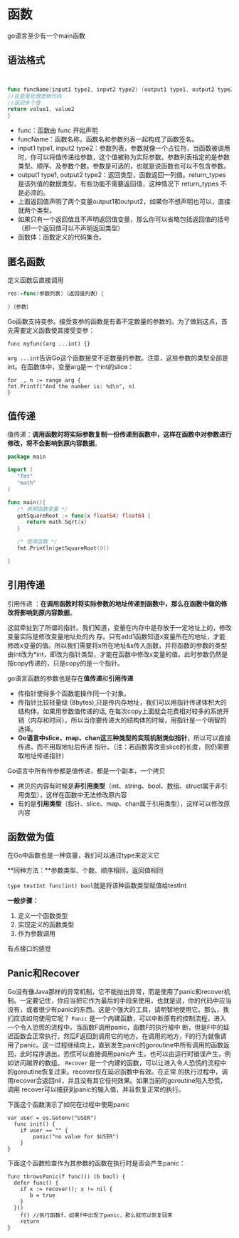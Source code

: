 # 函数

go语言至少有一个main函数

## 语法格式

```go


func funcName(input1 type1, input2 type2) (output1 type1, output2 type2) {
//这里是处理逻辑代码
//返回多个值
return value1, value2
}


```

- func：函数由 func 开始声明
- funcName：函数名称，函数名和参数列表一起构成了函数签名。
- input1 type1, input2 type2：参数列表，参数就像一个占位符，当函数被调用时，你可以将值传递给参数，这个值被称为实际参数。参数列表指定的是参数类型、顺序、及参数个数。参数是可选的，也就是说函数也可以不包含参数。
- output1 type1, output2 type2：返回类型，函数返回一列值。return_types 是该列值的数据类型。有些功能不需要返回值，这种情况下 return_types 不是必须的。
- 上面返回值声明了两个变量output1和output2，如果你不想声明也可以，直接就两个类型。
- 如果只有一个返回值且不声明返回值变量，那么你可以省略包括返回值的括号（即一个返回值可以不声明返回类型）
- 函数体：函数定义的代码集合。

## 匿名函数

定义函数后直接调用

```go
res:=func(参数列表)（返回值列表）{
    
}（参数）
```

Go函数支持变参。接受变参的函数是有着不定数量的参数的。为了做到这点，首先需要定义函数使其接受变参：

```
func myfunc(arg ...int) {}
```

`arg ...int`告诉Go这个函数接受不定数量的参数。注意，这些参数的类型全部是int。在函数体中，变量arg是一 个int的slice：

```
for _, n := range arg {
fmt.Printf("And the number is: %d\n", n)
}
```

## 值传递

值传递：**调用函数时将实际参数复制一份传递到函数中，这样在函数中对参数进行修改，将不会影响到原内容数据**。

```go
package main

import (
   "fmt"
   "math"
)

func main(){
   /* 声明函数变量 */
   getSquareRoot := func(x float64) float64 {
      return math.Sqrt(x)
   }

   /* 使用函数 */
   fmt.Println(getSquareRoot(9))

}
```

## 引用传递

引用传递 ：**在调用函数时将实际参数的地址传递到函数中，那么在函数中做的修改将影响到原内容数据**。

这就牵扯到了所谓的指针。我们知道，变量在内存中是存放于一定地址上的，修改变量实际是修改变量地址处的内 存。只有add1函数知道x变量所在的地址，才能修改x变量的值。所以我们需要将x所在地址&x传入函数，并将函数的参数的类型由int改为*int，即改为指针类型，才能在函数中修改x变量的值。此时参数仍然是按copy传递的，只是copy的是一个指针。

go语言函数的参数也是存在**值传递**和**引用传递**

- 传指针使得多个函数能操作同一个对象。
- 传指针比较轻量级 (8bytes),只是传内存地址，我们可以用指针传递体积大的结构体。如果用参数值传递的话, 在每次copy上面就会花费相对较多的系统开销（内存和时间）。所以当你要传递大的结构体的时候，用指针是一个明智的选择。
- **Go语言中slice、map、chan这三种类型的实现机制类似指针**，所以可以直接传递，而不用取地址后传递 指针。（注：若函数需改变slice的长度，则仍需要取地址传递指针）



Go语言中所有传参都是值传递，都是一个副本，一个拷贝

* 拷贝的内容有时候是**非引用类型**（int、string、bool、数组、struct属于非引用类型），这样在函数中无法修改原内容
* 有的是**引用类型**（指针、slice、map、chan属于引用类型），这样可以修改原内容

## 函数做为值

在Go中函数也是一种变量，我们可以通过type来定义它

**同种方法：**参数类型、个数、顺序相同，返回值相同

`type testInt func(int) bool`就是将该种函数类型赋值给testInt

**一般步骤：**

1. 定义一个函数类型
2. 实现定义的函数类型
3. 作为参数调用

有点接口的感觉



## Panic和Recover

Go没有像Java那样的异常机制，它不能抛出异常，而是使用了panic和recover机制。一定要记住，你应当把它作为最后的手段来使用，也就是说，你的代码中应当没有，或者很少有panic的东西。这是个强大的工具，请明智地使用它。那么，我们应该如何使用它呢？ `Panic` 是一个内建函数，可以中断原有的控制流程，进入一个令人恐慌的流程中。当函数F调用panic，函数F的执行被中 断，但是F中的延迟函数会正常执行，然后F返回到调用它的地方。在调用的地方，F的行为就像调用了panic。这一过程继续向上，直到发生panic的goroutine中所有调用的函数返回，此时程序退出。恐慌可以直接调用panic产 生。也可以由运行时错误产生，例如访问越界的数组。 `Recover` 是一个内建的函数，可以让进入令人恐慌的流程中的goroutine恢复过来。recover仅在延迟函数中有效。在正常 的执行过程中，调用recover会返回nil，并且没有其它任何效果。如果当前的goroutine陷入恐慌，调用 recover可以捕获到panic的输入值，并且恢复正常的执行。

下面这个函数演示了如何在过程中使用panic

```
var user = os.Getenv("USER")
  func init() {
    if user == "" {
    	panic("no value for $USER")
    }
}	
```

下面这个函数检查作为其参数的函数在执行时是否会产生panic：

```
func throwsPanic(f func()) (b bool) {
  defer func() {
    if x := recover(); x != nil {
       b = true
    }
  }()
	f() //执行函数f，如果f中出现了panic，那么就可以恢复回来
	return
}
```
